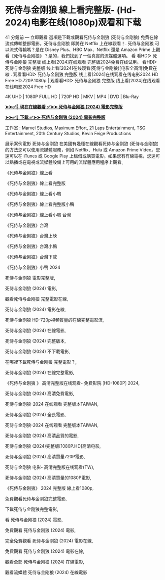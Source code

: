 # 死侍与金刚狼 線上看完整版- (Hd-2024)电影在线(1080p)观看和下载
41 分鐘前 — 立即觀看 選項是下載或觀看死侍与金刚狼 (死侍与金刚狼) 免費在線流式傳輸整部電影。死侍与金刚狼 即將在 Netflix 上在線觀看！. 死侍与金刚狼 可以流式傳輸嗎？是在 Disney Plus、HBO Max、Netflix 還是 Amazon Prime 上觀看《死侍与金刚狼》？是的，我們找到了一個真實的流媒體選項。 看 看HD▷ 死侍与金刚狼 完整版 线上看[2024]在线观看 完整版2024免费在线试用。 看HD▷ 死侍与金刚狼 完整版 线上看[2024]在线观看(死侍与金刚狼)[电影全高清]免費在線 . 观看看HD▷ 死侍与金刚狼 完整版 线上看[2024]在线观看在线电影2024 HD Free HD.720P.1080p | 观看看HD▷ 死侍与金刚狼 完整版 线上看[2024]在线观看在线电影2024 Free HD

4K UHD | 1080P FULL HD | 720P HD | MKV | MP4 | DVD | Blu-Ray

**[➤➤✅📱 現在在線觀看 ✅➤➤ 死侍与金刚狼 (2024) 電影完整版](https://t.co/iztTwWZ3Oi)**

**[➤➤✅📱 下載 ✅➤➤ 死侍与金刚狼 (2024) 電影完整版](https://t.co/iztTwWZ3Oi)**

工作室 : Marvel Studios, Maximum Effort, 21 Laps Entertainment, TSG Entertainment, 20th Century Studios, Kevin Feige Productions 

展示案例電影 死侍与金刚狼 在美國有幾種在線觀看死侍与金刚狼 (死侍与金刚狼) 的方法您可以使用流媒體服務，例如 Netflix、Hulu 或 Amazon Prime Video。您還可以在 iTunes 或 Google Play 上租借或購買電影。如果您有有線電視，您還可以點播或在電視或流媒體設備上可用的流媒體應用程序上觀看。

《死侍与金刚狼》線上看

《死侍与金刚狼》線上看完整版

《死侍与金刚狼》線上看小鴨

《死侍与金刚狼》線上看完整版小鴨

《死侍与金刚狼》線上看小鴨 台灣

《死侍与金刚狼》台灣

《死侍与金刚狼》台灣上映

《死侍与金刚狼》台灣小鴨

《死侍与金刚狼》台灣下載

《死侍与金刚狼》小鴨 2024

死侍与金刚狼 電影完整版,

死侍与金刚狼 (2024) 電影,

觀看死侍与金刚狼 完整電影在線,

死侍与金刚狼 (2024) 電影在線,

死侍与金刚狼  HD-720p視頻質量的在線完整電影流,

死侍与金刚狼 (2024) 在線電影,

死侍与金刚狼 (2024) 完整版本,

死侍与金刚狼 (2024) 不下載電影,

在哪裡下載死侍与金刚狼 完整電影？,

死侍与金刚狼 (2024) 在線完整電影,

《死侍与金刚狼 》 高清完整版在线观看- 免费影院 [HD-1080P] 2024,

死侍与金刚狼 (2024) 高清免費電影,

死侍与金刚狼-2024 在线观看 完整版本TAIWAN,

死侍与金刚狼 (2024) 全長電影,

死侍与金刚狼-2024 在线观看 完整版本TAIWAN,

死侍与金刚狼 (2024) 高清品質的電影,

死侍与金刚狼 (2024)完整版[1080P.HD]高清电影,

死侍与金刚狼 (2024) 高清質量720P電影,

死侍与金刚狼 电影- 高清完整版在线观看(TW),

死侍与金刚狼 (2024) 高清質量的1080P電影,

《死侍与金刚狼》 2024 完整版 線上看1080p,

免費觀看死侍与金刚狼完整電影,

下載死侍与金刚狼完整電影,

看 死侍与金刚狼 (2024) 電影,

免費觀看 死侍与金刚狼 (2024) 電影,

完全免費觀看 死侍与金刚狼 (2024) 電影在線,

免費觀看 死侍与金刚狼 (2024) 電影在線,

觀看全部 死侍与金刚狼 (2024) 在線電影,

觀看流媒體 死侍与金刚狼 (2024) 在線電影
